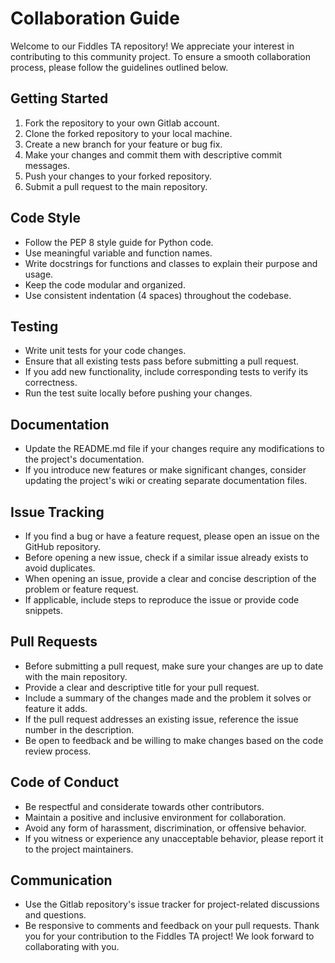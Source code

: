 # Collaboration Guide
Welcome to our Fiddles TA repository! We appreciate your interest in contributing to this community project. To ensure a smooth collaboration process, please follow the guidelines outlined below.

## Getting Started
1. Fork the repository to your own Gitlab account.
2. Clone the forked repository to your local machine.
3. Create a new branch for your feature or bug fix.
4. Make your changes and commit them with descriptive commit messages.
5. Push your changes to your forked repository.
6. Submit a pull request to the main repository.

## Code Style
- Follow the PEP 8 style guide for Python code.
- Use meaningful variable and function names.
- Write docstrings for functions and classes to explain their purpose and usage.
- Keep the code modular and organized.
- Use consistent indentation (4 spaces) throughout the codebase.

## Testing
- Write unit tests for your code changes.
- Ensure that all existing tests pass before submitting a pull request.
- If you add new functionality, include corresponding tests to verify its correctness.
- Run the test suite locally before pushing your changes.

## Documentation
- Update the README.md file if your changes require any modifications to the project's documentation.
- If you introduce new features or make significant changes, consider updating the project's wiki or creating separate documentation files.

## Issue Tracking
- If you find a bug or have a feature request, please open an issue on the GitHub repository.
- Before opening a new issue, check if a similar issue already exists to avoid duplicates.
- When opening an issue, provide a clear and concise description of the problem or feature request.
- If applicable, include steps to reproduce the issue or provide code snippets.

## Pull Requests
- Before submitting a pull request, make sure your changes are up to date with the main repository.
- Provide a clear and descriptive title for your pull request.
- Include a summary of the changes made and the problem it solves or feature it adds.
- If the pull request addresses an existing issue, reference the issue number in the description.
- Be open to feedback and be willing to make changes based on the code review process.

## Code of Conduct
- Be respectful and considerate towards other contributors.
- Maintain a positive and inclusive environment for collaboration.
- Avoid any form of harassment, discrimination, or offensive behavior.
- If you witness or experience any unacceptable behavior, please report it to the project maintainers.

## Communication
- Use the Gitlab repository's issue tracker for project-related discussions and questions.
- Be responsive to comments and feedback on your pull requests. Thank you for your contribution to the Fiddles TA project! We look forward to collaborating with you.
